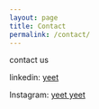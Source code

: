 ```yaml
---
layout: page
title: Contact
permalink: /contact/
---
```


contact us

linkedin: [yeet](https://www.linkedin.com/company/npeig/)

Instagram: [yeet yeet](instagram.com/npeig/)